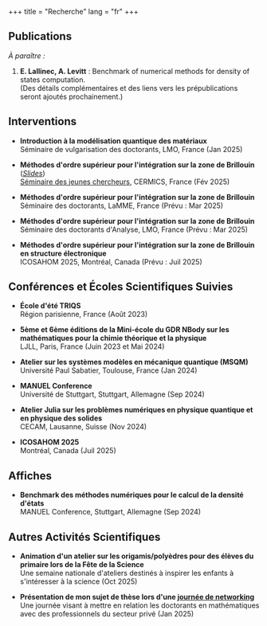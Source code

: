 +++
title = "Recherche"
lang = "fr"
+++

## Publications

*À paraître :*  
1. **E. Lallinec, A. Levitt** : Benchmark of numerical methods for density of states computation.  
   (Des détails complémentaires et des liens vers les prépublications seront ajoutés prochainement.)

## Interventions
* **Introduction à la modélisation quantique des matériaux**  
  Séminaire de vulgarisation des doctorants, LMO, France (Jan 2025)  

* **Méthodes d'ordre supérieur pour l'intégration sur la zone de Brillouin** (*[Slides](/slides-cermics.pdf)*) \
  [Séminaire des jeunes chercheurs](https://cermics-lab.enpc.fr/seminaires/young-researchers-seminar/), CERMICS, France (Fév 2025)  

* **Méthodes d'ordre supérieur pour l'intégration sur la zone de Brillouin**  
  Séminaire des doctorants, LaMME, France (Prévu : Mar 2025)  

* **Méthodes d'ordre supérieur pour l'intégration sur la zone de Brillouin**  
  Séminaire des doctorants d'Analyse, LMO, France (Prévu : Mar 2025) 

* **Méthodes d'ordre supérieur pour l'intégration sur la zone de Brillouin en structure électronique**  
  ICOSAHOM 2025, Montréal, Canada (Prévu : Juil 2025)  

## Conférences et Écoles Scientifiques Suivies
* **École d'été TRIQS**  
  Région parisienne, France (Août 2023)

* **5ème et 6ème éditions de la Mini-école du GDR NBody sur les mathématiques pour la chimie théorique et la physique**  
  LJLL, Paris, France (Juin 2023 et Mai 2024)

* **Atelier sur les systèmes modèles en mécanique quantique (MSQM)**  
  Université Paul Sabatier, Toulouse, France (Jan 2024)

* **MANUEL Conference**  
  Université de Stuttgart, Stuttgart, Allemagne (Sep 2024)

* **Atelier Julia sur les problèmes numériques en physique quantique et en physique des solides**  
  CECAM, Lausanne, Suisse (Nov 2024)

* **ICOSAHOM 2025**  
  Montréal, Canada (Juil 2025)

## Affiches
* **Benchmark des méthodes numériques pour le calcul de la densité d'états**  
  MANUEL Conference, Stuttgart, Allemagne (Sep 2024)

## Autres Activités Scientifiques
* **Animation d'un atelier sur les origamis/polyèdres pour des élèves du primaire lors de la Fête de la Science**  
  Une semaine nationale d'ateliers destinés à inspirer les enfants à s'intéresser à la science (Oct 2025)

* **Présentation de mon sujet de thèse lors d'une [journée de networking](https://fondation-hadamard.fr/fr/evenements/les-rencontres-mathtech/)**  
  Une journée visant à mettre en relation les doctorants en mathématiques avec des professionnels du secteur privé (Jan 2025)
